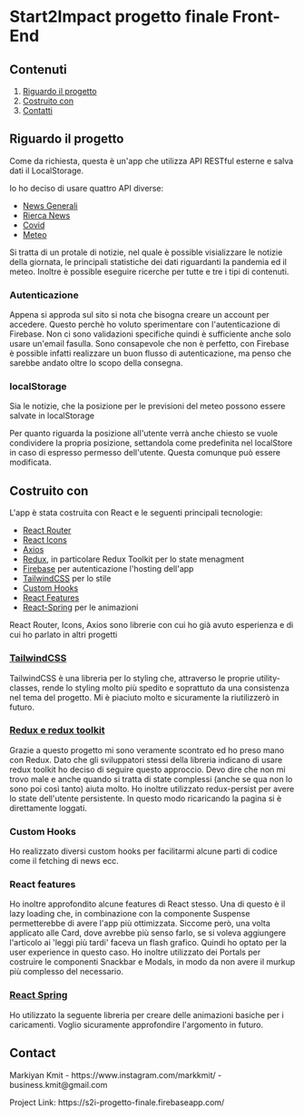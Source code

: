 <h1>Start2Impact progetto finale Front-End</h1>

<h2>Contenuti</h2>
<ol>
    <li><a href="#about">Riguardo il progetto</a></li>
    <li><a href="#built">Costruito con</a></li>
    <li><a href="#contact">Contatti</a></li>
</ol>

<h2 id="about">Riguardo il progetto</h2>
<p>Come da richiesta, questa è un'app che utilizza API RESTful esterne e salva dati il LocalStorage.</p>

<p>Io ho deciso di usare quattro API diverse:</p>

<ul>
    <li><a href="https://rapidapi.com/segjsierra-tYlPlZHk_bd/api/current-news/">News Generali</a></li>
    <li><a href="https://rapidapi.com/newscatcher-api-newscatcher-api-default/api/free-news/">Rierca News</a></li>
    <li><a href="https://rapidapi.com/api-sports/api/covid-193/">Covid</a></li>
    <li><a href="https://rapidapi.com/weatherapi/api/weatherapi-com/">Meteo</a></li>
</ul>

<p>Si tratta di un protale di notizie, nel quale è possible visializzare le notizie della giornata, le principali statistiche dei dati riguardanti la pandemia ed il meteo. Inoltre è possible eseguire ricerche per tutte e tre i tipi di contenuti.</p>

<h3>Autenticazione</h3>

<p>Appena si approda sul sito si nota che bisogna creare un account per accedere. Questo perchè ho voluto sperimentare con l'autenticazione di Firebase. Non ci sono validazioni specifiche quindi è sufficiente anche solo usare un'email fasulla. Sono consapevole che non è perfetto, con Firebase è possible infatti realizzare un buon flusso di autenticazione, ma penso che sarebbe andato oltre lo scopo della consegna.</p>

<h3>localStorage</h3>

<p>Sia le notizie, che la posizione per le previsioni del meteo possono essere salvate in localStorage</p>
<p>Per quanto riguarda la posizione all'utente verrà anche chiesto se vuole condividere la propria posizione, settandola come predefinita nel localStore in caso di espresso permesso dell'utente. Questa comunque può essere modificata.</p>

<h2 id="built">Costruito con</h2>
<p>L'app è stata costruita con React e le seguenti principali tecnologie:</p>
<ul>
    <li><a href="#router">React Router</a></li>
    <li><a href="#icons">React Icons</a></li>
    <li><a href="#axios">Axios</a></li>
    <li><a href="#redux">Redux</a>, in particolare Redux Toolkit per lo state menagment</li>
    <li><a href="#firebase">Firebase</a> per autenticazione l'hosting dell'app</li>
    <li><a href="#tailwind">TailwindCSS</a> per lo stile</li>
    <li><a href="#custom-hooks">Custom Hooks</a></li>
    <li><a href="#features">React Features</a></li>
    <li><a href="#spring">React-Spring</a> per le animazioni</li>
</ul>

<p>React Router, Icons, Axios sono librerie con cui ho già avuto esperienza e di cui ho parlato in altri progetti</p>

<h3 id='tailwind'><a href='https://tailwindcss.com/'>TailwindCSS</a></h3>
<p>TailwindCSS è una libreria per lo styling che, attraverso le proprie utility-classes, rende lo styling molto più spedito e soprattuto da una consistenza nel tema del progetto. Mi è piaciuto molto e sicuramente la riutilizzerò in futuro.</p>

<h3 id='redux'><a href=''>Redux e redux toolkit</a></h3>
<p>Grazie a questo progetto mi sono veramente scontrato ed ho preso mano con Redux. Dato che gli sviluppatori stessi della libreria indicano di usare redux toolkit ho deciso di seguire questo approccio. Devo dire che non mi trovo male e anche quando si tratta di state complessi (anche se qua non lo sono poi così tanto) aiuta molto.
Ho inoltre utilizzato redux-persist per avere lo state dell'utente persistente. In questo modo ricaricando la pagina si è direttamente loggati.
</p>

<h3 id='custom-hooks'>Custom Hooks</h3>
<p>Ho realizzato diversi custom hooks per facilitarmi alcune parti di codice come il fetching di news ecc.</p>

<h3 id='features'>React features</h3>
<p>Ho inoltre approfondito alcune features di React stesso. Una di questo è il lazy loading che, in combinazione con la componente Suspense permetterebbe di avere l'app più ottimizzata. Siccome però, una volta applicato alle Card, dove avrebbe più senso farlo, se si voleva aggiungere l'articolo ai 'leggi più tardi' faceva un flash grafico. Quindi ho optato per la user experience in questo caso.
Ho inoltre utilizzato dei Portals per costruire le componenti Snackbar e Modals, in modo da non avere il murkup più complesso del necessario. 
</p>

<h3 id='spring'><a href='https://react-spring.io/'>React Spring</a></h3>
<p>Ho utilizzato la seguente libreria per creare delle animazioni basiche per i caricamenti. Voglio sicuramente approfondire l'argomento in futuro.
</p>

<h2 id="contact">Contact</h2>
<p>Markiyan Kmit - https://www.instagram.com/markkmit/ - business.kmit@gmail.com</p>

<p>Project Link: https://s2i-progetto-finale.firebaseapp.com/</p>
